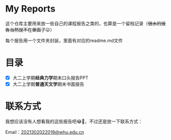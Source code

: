 # My Reports

这个仓库主要用来放一些自己的课程报告之类的，也算是一个留档记录（~~很水的报告当然就不在里面了~~😛）

每个报告用一个文件夹封装，里面有对应的readme.md文件

# 目录

- [x] 大二上学期**经典力学**期末口头报告PPT
- [x] 大二上学期**普通天文学**期末书面报告

# 联系方式

我想应该没有人想看我的这些报告吧😂🤦，不过还是放一下联系方式：

Email：2021302022016@whu.edu.cn